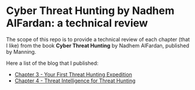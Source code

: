 # Cyber Threat Hunting by Nadhem AlFardan: a technical review
The scope of this repo is to provide a technical review of each chapter (that I like) from the book **Cyber Threat Hunting** by Nadhem AlFardan, published by Manning.

Here a list of the blog that I published:
* [Chapter 3 - Your First Threat Hunting Expedition](https://lucavauda.bearblog.dev/my-first-threat-hunting-expedition/)
* [Chapter 4 - Threat Intelligence for Threat Hunting](https://lucavauda.bearblog.dev/threat-intel-4-threat-hunt/)


